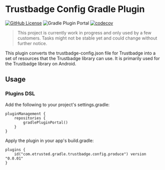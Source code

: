 # Trustbadge Config Gradle Plugin
[![GitHub License](https://img.shields.io/badge/license-MIT-lightgrey.svg)](https://github.com/trustedshops-public/etrusted-android-trustbadge-library-config-gradle-plugin/blob/main/LICENSE)
![Gradle Plugin Portal](https://img.shields.io/gradle-plugin-portal/v/etrusted-android-trustbadge-library-config-gradle-plugin)
[![codecov](https://codecov.io/gh/trustedshops-public/etrusted-android-trustbadge-library-config-gradle-plugin/branch/main/graph/badge.svg?token=xhHiZ1MCYz)](https://codecov.io/gh/trustedshops-public/etrusted-android-trustbadge-library-config-gradle-plugin)

> This project is currently work in progress and only used by a few
> customers. Tasks might not be stable yet and could change without
> further notice.

This plugin converts the trustbadge-config.json file for Trustbadge into a set of resources that the Trustbadge library can use. It is primarily used for the Trustbadge library on Android.

## Usage

### Plugins DSL

Add the following to your project's settings.gradle:

```
pluginManagement {
    repositories {
        gradlePluginPortal()
    }
}
```

Apply the plugin in your app's build.gradle:

```
plugins {
    id("com.etrusted.gradle.trustbadge.config.produce") version "0.0.01"
}
```